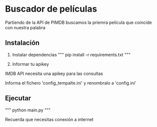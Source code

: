 # Buscador de películas

Partiendo de la API de PIMDB buscamos la priemra película que coincide con nuestra palabra

## Instalación

1. Instalar dependencias
"""
pip install -r requirements.txt
"""

2. Informar tu apikey

IMDB API necesita una apikey para las consultas

Informa el fichero 'config_tempalte.ini' y renombralo a 'config.ini'

## Ejecutar

"""
python main.py
"""

Recuerda que necesitas conexión a internet